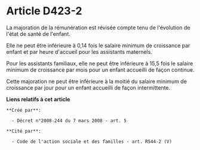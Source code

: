 # Article D423-2

La majoration de la rémunération est révisée compte tenu de l'évolution de l'état de santé de l'enfant. 

Elle ne peut être inférieure à 0,14 fois le salaire minimum de croissance par enfant et par heure d'accueil pour les
assistants maternels. 

Pour les assistants familiaux, elle ne peut être inférieure à 15,5 fois le salaire minimum de croissance par mois pour un
enfant accueilli de façon continue. 

Cette majoration ne peut être inférieure à la moitié du salaire minimum de croissance par jour pour un enfant accueilli de
façon intermittente.

**Liens relatifs à cet article**

	**Créé par**:

	  - Décret n°2008-244 du 7 mars 2008 - art. 5

	**Cité par**:

	  - Code de l'action sociale et des familles - art. R544-2 (V)
